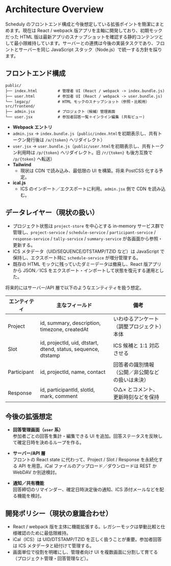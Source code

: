 # Architecture Overview

Scheduly のフロントエンド構成と今後想定している拡張ポイントを簡潔にまとめます。現在は React / webpack 版アプリを主軸に開発しており、初期モックだった HTML 版は最新アプリのスナップショットを確認する静的コンテンツとして最小限維持しています。サーバーとの連携は今後の実装タスクであり、フロントとサーバーを同じ JavaScript スタック（Node.js）で統一する方針を採ります。

## フロントエンド構成

```
public/
├── index.html         # 管理者 UI (React / webpack -> index.bundle.js)
├── user.html          # 参加者 UI (React / webpack -> user.bundle.js)
└── legacy/            # HTML モックのスナップショット（参照・比較用）
src/frontend/
├── admin.jsx          # プロジェクト（候補）管理画面
└── user.jsx           # 参加者回答一覧＋インライン編集 (共有ビュー)
```

- **Webpack エントリ**
- `admin.jsx` → `index.bundle.js`（`public/index.html`を初期表示し、共有トークン発行後は `/a/{token}` へリダイレクト）
- `user.jsx` → `user.bundle.js`（`public/user.html`を初期表示し、共有トークン利用時は `/p/{token}` へリダイレクト。旧 `/r/{token}` も後方互換で `/p/{token}` へ転送）
- **Tailwind**
  - 現状は CDN で読み込み、最低限の UI を構築。将来 PostCSS 化する予定。
- **ical.js**
  - ICS のインポート／エクスポートに利用。`admin.jsx` 側で CDN を読み込む。

## データレイヤー（現状の扱い）

- プロジェクト状態は `project-store` を中心とする in-memory サービス群で管理し、`project-service` / `schedule-service` / `participant-service` / `response-service` / `tally-service` / `summary-service` が各画面から参照・更新する。
- ICS メタデータ（UID/SEQUENCE/DTSTAMP/TZID など）は JavaScript で保持し、エクスポート時に `schedule-service` が増分管理する。
- 既存の HTML モックに残っていたダミーデータは撤廃し、React 版アプリから JSON／ICS をエクスポート・インポートして状態を復元する運用とした。

将来的にはサーバー/API 層で以下のようなエンティティを扱う想定。

| エンティティ | 主なフィールド | 備考 |
|--------------|----------------|------|
| Project      | id, summary, description, timezone, createdAt | いわゆるアンケート（調整プロジェクト）本体 |
| Slot         | id, projectId, uid, dtstart, dtend, status, sequence, dtstamp | ICS 候補と 1:1 対応させる |
| Participant  | id, projectId, name, contact | 回答者の識別情報（公開／非公開などの扱いは未決） |
| Response     | id, participantId, slotId, mark, comment | ○△× とコメント、更新時刻などを保持 |

## 今後の拡張想定

- **回答管理画面（`user` 系）**  
  参加者ごとの回答を集計・編集できる UI を追加。回答ステータスを反映して確定日時を決めるループを作る。

- **サーバー/API 層**  
  フロントの React state に代わって、Project / Slot / Response を永続化する API を用意。iCal ファイルのアップロード／ダウンロードは REST か WebDAV か別途検討。

- **通知／共有機能**  
  回答締切のリマインダー、確定日時決定後の通知、ICS 添付メールなどを配る機能を検討。

## 開発ポリシー（現状の意識合わせ）

- React / webpack 版を主体に機能拡張する。レガシーモックは挙動比較と仕様確認のために最低限維持。
- iCal（ICS）は UID/DTSTAMP/TZID を正しく扱うことが重要。参加者回答は ICS メタデータと紐付けて管理する。
- 画面単位で役割を明確にし、管理者向け UI を複数画面に分割して育てる（プロジェクト管理・回答管理など）。
